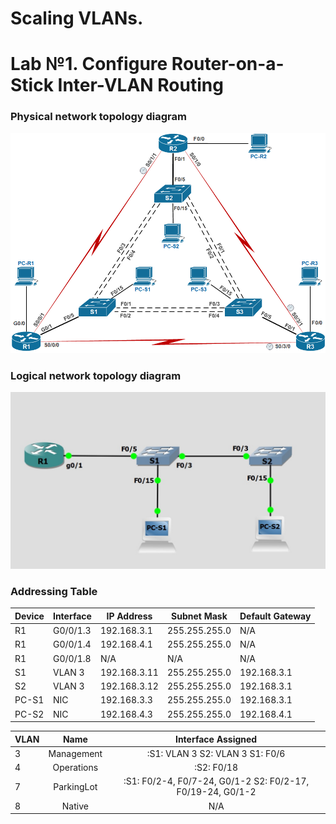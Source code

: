 
# Scaling VLANs.
# Lab №1. Configure Router-on-a-Stick Inter-VLAN Routing 

### Physical network topology diagram

![](physical_network_topology.jpeg)

### Logical network topology diagram

![](logical_network_topology.jpg)


### Addressing Table
| Device | Interface | IP Address   | Subnet Mask   | Default Gateway |
| ------ | --------- | ------------ | ------------- | --------------- |
| R1     | G0/0/1.3  | 192.168.3.1  | 255.255.255.0 | N/A             |
| R1     | G0/0/1.4  | 192.168.4.1  | 255.255.255.0 | N/A             |
| R1     | G0/0/1.8  | N/A          | N/A           | N/A             |
| S1     | VLAN 3    | 192.168.3.11 | 255.255.255.0 | 192.168.3.1     |
| S2     | VLAN 3    | 192.168.3.12 | 255.255.255.0 | 192.168.3.1     |
| PC-S1   | NIC       | 192.168.3.3  | 255.255.255.0 | 192.168.3.1     |
| PC-S2   | NIC       | 192.168.4.3  | 255.255.255.0 | 192.168.4.1     |


| VLAN |    Name    |                     Interface Assigned                      |
| ---- | :--------: | :---------------------------------------------------------: |
| 3    | Management | :S1: VLAN 3  S2: VLAN 3  S1: F0/6               |
| 4    | Operations | :S2: F0/18                          |
| 7    | ParkingLot | :S1: F0/2-4, F0/7-24, G0/1-2   S2: F0/2-17, F0/19-24, G0/1-2 |
| 8    |   Native   |                             N/A                             |
